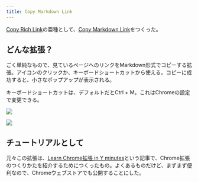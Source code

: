 ```yaml
---
title: Copy Markdown Link
---
```

[Copy Rich Link](https://chrome.google.com/webstore/detail/copy-rich-link/hikiamlgpdcabppakpmemaofmkgknpea)の亜種として、[Copy Markdown Link](https://chrome.google.com/webstore/detail/copy-markdown-link/gkceaaphhbeanfciglgpffnncfpipjpa)をつくった。

どんな拡張？
------

ごく単純なもので、見ているページへのリンクをMarkdown形式でコピーする拡張。アイコンのクリックか、キーボードショートカットから使える。コピーに成功すると、小さなポップアップが表示される。

キーボードショートカットは、デフォルトだとCtrl + M。これはChromeの設定で変更できる。

![](https://lh5.googleusercontent.com/g9a3HKPejQH3c1afwYHsY-mUEjSKKYP_gJQItCEdJUZi88sfW4G3oG1bJG-Dzq5MAlTkCQFpEFNd0_NIg9Vqrgmfh0GsvOuzXcMeJcMo0sBI8KZhUcmIU8bQgYSgbix9qGWCaetewx4t0D8tbw)

![](https://lh3.googleusercontent.com/VmXuVo7mqhfq___lXj5DuxIkdcRyU0tw4OvzFwQE7in3Hi1HUCrh71-jiE0ud5IuO-GVm8BF8fIsLwLYNSFpUl71EdK8Z2t1911Kw_-KCcG9PNSo7VvA6eKieXhPWZUyeOV1kZgLn5ctm-bZqA)

チュートリアルとして
----------

元々この拡張は、[Learn Chrome拡張 in Y minutes](https://r7kamura.com/articles/2022-05-18-learn-chrome-extention-in-y-minutes)という記事で、Chrome拡張のつくりかたを紹介するためにつくったもの。よくあるものだけど、まずまず便利なので、Chromeウェブストアでも公開することにした。
